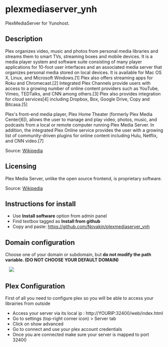 plexmediaserver_ynh
=============

PlexMediaServer for Yunohost.

## Description
Plex organizes video, music and photos from personal media libraries and streams them to smart TVs, streaming boxes and mobile devices. It is a media player system and software suite consisting of many player applications for 10-foot user interfaces and an associated media server that organizes personal media stored on local devices. It is available for Mac OS X, Linux, and Microsoft Windows.[1] Plex also offers streaming apps for Roku and Chromecast.[2] Integrated Plex Channels provide users with access to a growing number of online content providers such as YouTube, Vimeo, TEDTalks, and CNN among others.[3] Plex also provides integration for cloud services[4] including Dropbox, Box, Google Drive, Copy and Bitcasa.[5]

Plex's front-end media player, Plex Home Theater (formerly Plex Media Center[6]), allows the user to manage and play video, photos, music, and podcasts from a local or remote computer running Plex Media Server. In addition, the integrated Plex Online service provides the user with a growing list of community-driven plugins for online content including Hulu, Netflix, and CNN video.[7]

Source: [Wikipedia](http://en.wikipedia.org/wiki/Plex_(software))


## Licensing

Plex Media Server, unlike the open source frontend, is proprietary software.

Source: [Wikipedia](http://en.wikipedia.org/wiki/Plex_(software))

## Instructions for install

- Use **Install software** option from admin panel
- Find textbox tagged as **Install from github**
- Copy and paste: https://github.com/Novakin/plexmediaserver_ynh 


## Domain configuration

Choose one of your domain or subdomain, but **do not modify the path variable. (DO NOT CHOOSE YOUR DEFAULT DOMAIN)**

&nbsp;&nbsp;
<img src='http://img4.hostingpics.net/pics/519450pmsyunohostlocal.png'>


## Plex Configuration

First of all you need to configure plex so you will be able to access your librairies from outside

- Access your server via its local ip : http://YOURIP:32400/web/index.html
- Go to settings (top-right corner icon) > Server tab 
- Click on show advanced
- Go to connect and use your plex account credentials
- Once you are connected make sure your server is mapped to port 32400 

